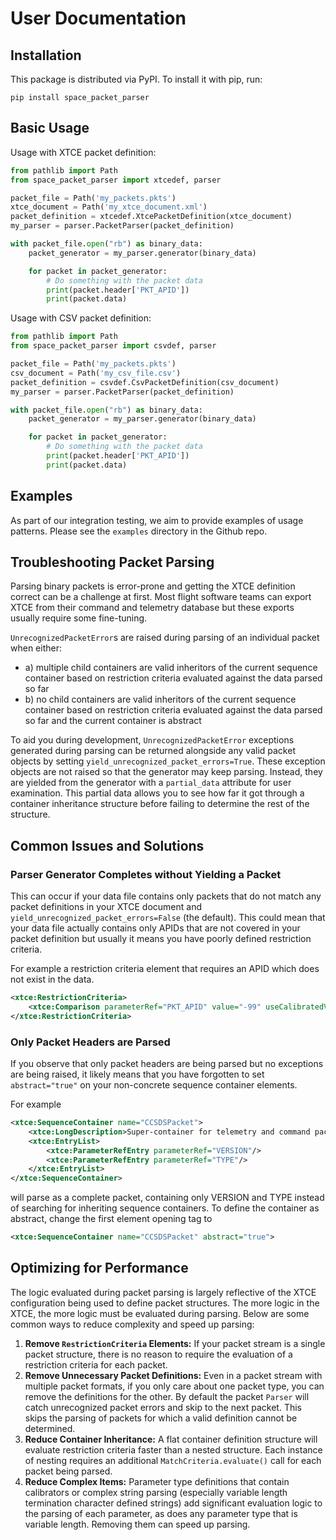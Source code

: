# User Documentation
## Installation
This package is distributed via PyPI. To install it with pip, run:

```shell
pip install space_packet_parser
```

## Basic Usage
Usage with XTCE packet definition:

```python
from pathlib import Path
from space_packet_parser import xtcedef, parser

packet_file = Path('my_packets.pkts')
xtce_document = Path('my_xtce_document.xml')
packet_definition = xtcedef.XtcePacketDefinition(xtce_document)
my_parser = parser.PacketParser(packet_definition)

with packet_file.open("rb") as binary_data:
    packet_generator = my_parser.generator(binary_data)

    for packet in packet_generator:
        # Do something with the packet data
        print(packet.header['PKT_APID'])
        print(packet.data)
```

Usage with CSV packet definition:

```python
from pathlib import Path
from space_packet_parser import csvdef, parser

packet_file = Path('my_packets.pkts')
csv_document = Path('my_csv_file.csv')
packet_definition = csvdef.CsvPacketDefinition(csv_document)
my_parser = parser.PacketParser(packet_definition)

with packet_file.open("rb") as binary_data:
    packet_generator = my_parser.generator(binary_data)

    for packet in packet_generator:
        # Do something with the packet data
        print(packet.header['PKT_APID'])
        print(packet.data)
```

## Examples
As part of our integration testing, we aim to provide examples of usage patterns. Please see the `examples` directory
in the Github repo.

## Troubleshooting Packet Parsing
Parsing binary packets is error-prone and getting the XTCE definition correct can be a challenge at first. 
Most flight software teams can export XTCE from their command and telemetry database but these exports usually require 
some fine-tuning. 

`UnrecognizedPacketError`s are raised during parsing of an individual packet when either:

- a) multiple child containers are valid inheritors of the current sequence container based on 
   restriction criteria evaluated against the data parsed so far
- b) no child containers are valid inheritors of the current sequence container based on 
  restriction criteria evaluated against the data parsed so far 
  and the current container is abstract

To aid you during development, `UnrecognizedPacketError` exceptions generated during parsing can be returned 
alongside any valid packet objects by setting `yield_unrecognized_packet_errors=True`. 
These exception objects are not raised so that the generator may keep parsing. Instead, they 
are yielded from the generator with a `partial_data` attribute for user examination. This partial data allows you to 
see how far it got through a container inheritance structure before failing to determine the rest of the structure. 

## Common Issues and Solutions
### Parser Generator Completes without Yielding a Packet
This can occur if your data file contains only packets that do not match any packet definitions in your XTCE document 
and `yield_unrecognized_packet_errors=False` (the default). This could mean that your data file actually contains only 
APIDs that are not covered in your packet definition but usually it means you have poorly defined restriction criteria.

For example a restriction criteria element that requires an APID which does not exist in the data.
```xml
<xtce:RestrictionCriteria>
    <xtce:Comparison parameterRef="PKT_APID" value="-99" useCalibratedValue="false"/>
</xtce:RestrictionCriteria>
```

### Only Packet Headers are Parsed
If you observe that only packet headers are being parsed but no exceptions are being raised, it likely means that 
you have forgotten to set `abstract="true"` on your non-concrete sequence container elements.

For example
```xml
<xtce:SequenceContainer name="CCSDSPacket">
    <xtce:LongDescription>Super-container for telemetry and command packets</xtce:LongDescription>
    <xtce:EntryList>
        <xtce:ParameterRefEntry parameterRef="VERSION"/>
        <xtce:ParameterRefEntry parameterRef="TYPE"/>
    </xtce:EntryList>
</xtce:SequenceContainer>
```
will parse as a complete packet, containing only VERSION and TYPE instead of searching for inheriting sequence 
containers. To define the container as abstract, change the first element opening tag to
```xml
<xtce:SequenceContainer name="CCSDSPacket" abstract="true">
```

## Optimizing for Performance
The logic evaluated during packet parsing is largely reflective of the XTCE configuration being used 
to define packet structures. The more logic in the XTCE, the more logic must be evaluated during 
parsing. Below are some common ways to reduce complexity and speed up parsing:

1. **Remove `RestrictionCriteria` Elements:** If your packet stream is a single packet structure, 
    there is no reason to require the evaluation of a restriction criteria for each packet. 
2. **Remove Unnecessary Packet Definitions:** Even in a packet stream with multiple packet formats, if you only
    care about one packet type, you can remove the definitions for the other. By default the packet `Parser` will 
    catch unrecognized packet errors and skip to the next packet. This skips the parsing of packets 
    for which a valid definition cannot be determined.
3. **Reduce Container Inheritance:** A flat container definition structure will evaluate restriction criteria
    faster than a nested structure. Each instance of nesting requires an additional `MatchCriteria.evaluate()`
    call for each packet being parsed. 
4. **Reduce Complex Items:** Parameter type definitions that contain calibrators or complex string parsing 
    (especially variable length termination character defined strings) add significant evaluation logic to 
    the parsing of each parameter, as does any parameter type that is variable length. 
    Removing them can speed up parsing.